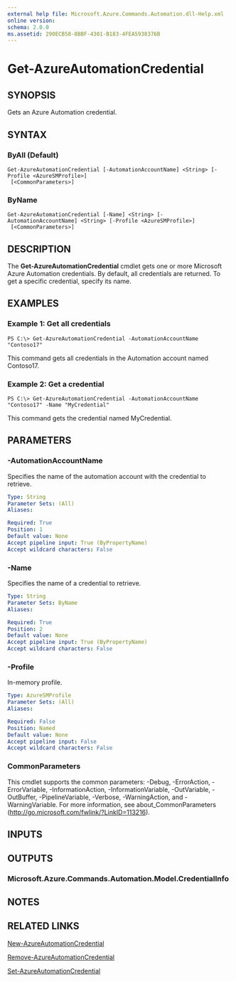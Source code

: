 ```yaml
---
external help file: Microsoft.Azure.Commands.Automation.dll-Help.xml
online version: 
schema: 2.0.0
ms.assetid: 290ECB58-8BBF-4301-B183-4FEA5938376B
---
```


# Get-AzureAutomationCredential

## SYNOPSIS
Gets an Azure Automation credential.

## SYNTAX

### ByAll (Default)
```
Get-AzureAutomationCredential [-AutomationAccountName] <String> [-Profile <AzureSMProfile>]
 [<CommonParameters>]
```

### ByName
```
Get-AzureAutomationCredential [-Name] <String> [-AutomationAccountName] <String> [-Profile <AzureSMProfile>]
 [<CommonParameters>]
```

## DESCRIPTION
The **Get-AzureAutomationCredential** cmdlet gets one or more Microsoft Azure Automation credentials.
By default, all credentials are returned.
To get a specific credential, specify its name.

## EXAMPLES

### Example 1: Get all credentials
```
PS C:\> Get-AzureAutomationCredential -AutomationAccountName "Contoso17"
```

This command gets all credentials in the Automation account named Contoso17.

### Example 2: Get a credential
```
PS C:\> Get-AzureAutomationCredential -AutomationAccountName "Contoso17" -Name "MyCredential"
```

This command gets the credential named MyCredential.

## PARAMETERS

### -AutomationAccountName
Specifies the name of the automation account with the credential to retrieve.

```yaml
Type: String
Parameter Sets: (All)
Aliases: 

Required: True
Position: 1
Default value: None
Accept pipeline input: True (ByPropertyName)
Accept wildcard characters: False
```

### -Name
Specifies the name of a credential to retrieve.

```yaml
Type: String
Parameter Sets: ByName
Aliases: 

Required: True
Position: 2
Default value: None
Accept pipeline input: True (ByPropertyName)
Accept wildcard characters: False
```

### -Profile
In-memory profile.

```yaml
Type: AzureSMProfile
Parameter Sets: (All)
Aliases: 

Required: False
Position: Named
Default value: None
Accept pipeline input: False
Accept wildcard characters: False
```

### CommonParameters
This cmdlet supports the common parameters: -Debug, -ErrorAction, -ErrorVariable, -InformationAction, -InformationVariable, -OutVariable, -OutBuffer, -PipelineVariable, -Verbose, -WarningAction, and -WarningVariable. For more information, see about_CommonParameters (http://go.microsoft.com/fwlink/?LinkID=113216).

## INPUTS

## OUTPUTS

### Microsoft.Azure.Commands.Automation.Model.CredentialInfo

## NOTES

## RELATED LINKS

[New-AzureAutomationCredential](./New-AzureAutomationCredential.md)

[Remove-AzureAutomationCredential](./Remove-AzureAutomationCredential.md)

[Set-AzureAutomationCredential](./Set-AzureAutomationCredential.md)


